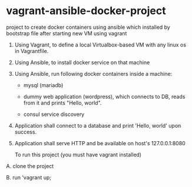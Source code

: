 # vagrant-ansible-docker-project
project to create docker containers using ansible which installed by bootstrap file after starting new VM using vagrant

1. Using Vagrant, to define a local Virtualbox-based VM with any linux os in Vagrantfile.

2. Using Ansible, to install docker service on that machine

3. Using Ansible, run following docker containers inside a machine:

    - mysql (mariadb)

    - dummy web application (wordpress), which connects to DB, reads from it and prints "Hello, world".

    - consul service discovery

4. Application shall connect to a database and print 'Hello, world' upon success.

5. Application shall serve HTTP and be available on host's 127.0.0.1:8080

   To run this project (you must have vagrant installed) 

A. clone the project 

B. run 'vagrant up; 

